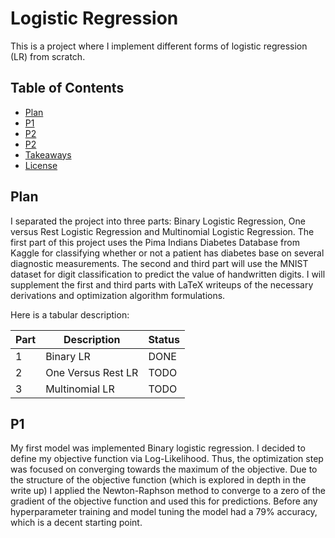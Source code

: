 # Logistic Regression
This is a project where I implement different forms of logistic regression (LR) from scratch.

## Table of Contents
- [Plan](#plan)
- [P1](#p1)
- [P2](#p2)
- [P2](#p3)
- [Takeaways](#takeaways)
- [License](#license)

## Plan
I separated the project into three parts: Binary Logistic Regression, One versus Rest Logistic Regression and Multinomial Logistic Regression. The first part of
this project uses the Pima Indians Diabetes Database from Kaggle for classifying whether or not a patient has diabetes base on several
diagnostic measurements. The second and third part will use the MNIST dataset for digit classification to predict the value of handwritten
digits. I will supplement the first and third parts with LaTeX writeups of the necessary derivations and optimization algorithm formulations.

Here is a tabular description:

Part | Description | Status
---- | ----------- | ------
1    | Binary LR| DONE
2    | One Versus Rest LR | TODO
3    | Multinomial LR | TODO

## P1
My first model was implemented Binary logistic regression. I decided to define my objective function via Log-Likelihood. Thus, the optimization step was focused on converging towards the maximum of the objective. Due to the structure of the objective function (which is explored in depth in the write up) I applied the Newton-Raphson method to converge to a zero
of the gradient of the objective function and used this for predictions. Before any hyperparameter training and model tuning the model had a 79% accuracy, which is a decent starting point.
